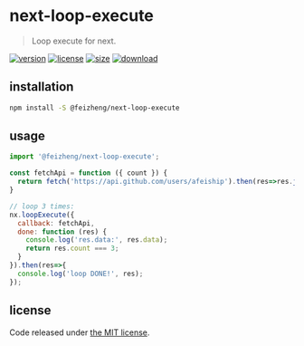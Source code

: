 # next-loop-execute
> Loop execute for next.

[![version][version-image]][version-url]
[![license][license-image]][license-url]
[![size][size-image]][size-url]
[![download][download-image]][download-url]

## installation
```bash
npm install -S @feizheng/next-loop-execute
```

## usage
```js
import '@feizheng/next-loop-execute';

const fetchApi = function ({ count }) {
  return fetch('https://api.github.com/users/afeiship').then(res=>res.json());
}

// loop 3 times:
nx.loopExecute({
  callback: fetchApi,
  done: function (res) {
    console.log('res.data:', res.data);
    return res.count === 3;
  }
}).then(res=>{
  console.log('loop DONE!', res);
});
```

## license
Code released under [the MIT license](https://github.com/afeiship/next-loop-execute/blob/master/LICENSE.txt).

[version-image]: https://img.shields.io/npm/v/@feizheng/next-loop-execute
[version-url]: https://npmjs.org/package/@feizheng/next-loop-execute

[license-image]: https://img.shields.io/npm/l/@feizheng/next-loop-execute
[license-url]: https://github.com/afeiship/next-loop-execute/blob/master/LICENSE.txt

[size-image]: https://img.shields.io/bundlephobia/minzip/@feizheng/next-loop-execute
[size-url]: https://github.com/afeiship/next-loop-execute/blob/master/dist/next-loop-execute.min.js

[download-image]: https://img.shields.io/npm/dm/@feizheng/next-loop-execute
[download-url]: https://www.npmjs.com/package/@feizheng/next-loop-execute
